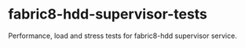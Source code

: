 # fabric8-hdd-supervisor-tests
Performance, load and stress tests for fabric8-hdd supervisor service.

